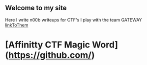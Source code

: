 ## Welcome to my site

Here I write n00b writeups for CTF's I play with the team GATEWAY [linkToThem](https://ctftime.org/team/138426)

# [Affinitty CTF Magic Word] (https://github.com/)

